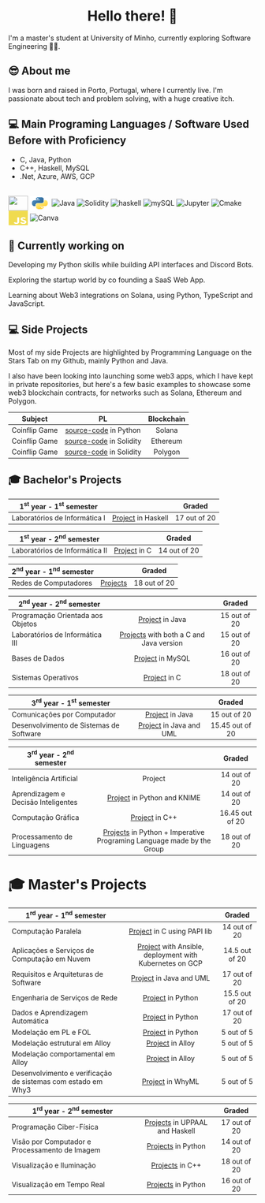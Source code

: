 <h1 align="center">Hello there! 🤠</h1>

I'm a master's student at University of Minho, currently exploring Software Engineering 👩‍💻. 

## 😎 About me

I was born and raised in Porto, Portugal, where I currently live.
I'm passionate about tech and problem solving, with a huge creative itch.

## 💻 Main Programing Languages / Software Used Before with Proficiency
  
  - C, Java, Python
  - C++, Haskell, MySQL
  - .Net, Azure, AWS, GCP
  
<div style="display: inline_block"><br>
  <img align="center" alts="C" height="30" width="40" src="https://cdn.jsdelivr.net/gh/devicons/devicon/icons/c/c-original.svg">
  <img align="center" alt="Python" height="30" width="40" src="https://raw.githubusercontent.com/devicons/devicon/master/icons/python/python-original.svg">
  <img align="center" alt="Java" height="30" width="40" src="https://cdn.jsdelivr.net/gh/devicons/devicon/icons/java/java-original.svg">
  <img align="center" alt="Solidity" height="30" width="40" src="https://cdn.jsdelivr.net/gh/devicons/devicon/icons/solidity/solidity-original.svg" />        
  <img align="center" alt="haskell" height="30" width="40" src="https://cdn.jsdelivr.net/gh/devicons/devicon/icons/haskell/haskell-original.svg">
  <img align="center" alt="mySQL" height="30" width="40" src="https://cdn.jsdelivr.net/gh/devicons/devicon/icons/mysql/mysql-original-wordmark.svg" >        
  <img align="center" alt="Jupyter" height="30" width="40" src="https://cdn.jsdelivr.net/gh/devicons/devicon/icons/jupyter/jupyter-original-wordmark.svg">
  <img align="center" alt="Cmake" height="30" width="40" src="https://cdn.jsdelivr.net/gh/devicons/devicon/icons/cmake/cmake-original.svg">
  <img align="center" alt="Js" height="30" width="40" src="https://raw.githubusercontent.com/devicons/devicon/master/icons/javascript/javascript-plain.svg">
  <img align="center" alt="Canva" height="30" width="40" src="https://cdn.jsdelivr.net/gh/devicons/devicon/icons/canva/canva-original.svg">     
</div>

## 🤖 Currently working on

Developing my Python skills while building API interfaces and Discord Bots.

Exploring the startup world by co founding a SaaS Web App.

Learning about Web3 integrations on Solana, using Python, TypeScript and JavaScript.

## 💻 Side Projects

Most of my side Projects are highlighted by Programming Language on the Stars Tab on my Github, mainly Python and Java.

I also have been looking into launching some web3 apps, which I have kept in private repositories, but here's a few basic examples to showcase some web3 blockchain contracts, for networks such as Solana, Ethereum and Polygon.

| Subject | PL | Blockchain |
| --- | :---: | :---: |
| Coinflip Game | [source-code](https://github.com/eramsodoiseuros/solana-coinflip) in Python | Solana |
| Coinflip Game  | [source-code](https://github.com/eramsodoiseuros/ethereum-coinflip) in Solidity | Ethereum |
| Coinflip Game  | [source-code](https://github.com/eramsodoiseuros/polygon-coinflip) in Solidity | Polygon |

## 🎓 Bachelor's Projects

| 1<sup>st</sup> year - 1<sup>st</sup> semester | | Graded |
| --- | :---: | :---: |
| Laboratórios de Informática I | [Project](https://github.com/eramsodoiseuros/ProjetoLI1) in Haskell | 17 out of 20 |


| 1<sup>st</sup> year - 2<sup>nd</sup> semester | | Graded |
| --- | :---: | :---: |
| Laboratórios de Informática II | [Project](https://github.com/eramsodoiseuros/ProjetoLI2) in C | 14 out of 20 |

| 2<sup>nd</sup> year - 1<sup>nd</sup> semester | | Graded |
| --- | :---: | :---: |
| Redes de Computadores | [Projects](https://github.com/eramsodoiseuros/RC) | 18 out of 20 |

| 2<sup>nd</sup> year - 2<sup>nd</sup> semester | | Graded |
| --- | :---: | :---: |
| Programação Orientada aos Objetos | [Project](https://github.com/eramsodoiseuros/Prog-Orientada-Objetos) in Java | 15 out of 20 |
| Laboratórios de Informática III | [Projects](https://github.com/eramsodoiseuros/ProjetoLI3) with both a C and Java version | 15 out of 20 |
| Bases de Dados | [Project](https://github.com/eramsodoiseuros/BD) in MySQL | 16 out of 20 |
| Sistemas Operativos | [Project](https://github.com/eramsodoiseuros/SistemasOperativos) in C | 18 out of 20 |

| 3<sup>rd</sup> year - 1<sup>st</sup> semester | | Graded |
| --- | :---: | :---: |
| Comunicações por Computador | [Project](https://github.com/eramsodoiseuros/FolderFastSync) in Java | 15 out of 20 |
| Desenvolvimento de Sistemas de Software | [Project](https://github.com/eramsodoiseuros/Desenvolvimento-Sistemas-Software) in Java and UML | 15.45 out of 20 |

| 3<sup>rd</sup> year - 2<sup>nd</sup> semester | | Graded |
| --- | :---: | :---: |
| Inteligência Artificial | Project | 14 out of 20 |
| Aprendizagem e Decisão Inteligentes | [Project](https://github.com/eramsodoiseuros/ML-KNIME) in Python and KNIME | 14 out of 20 |
| Computação Gráfica | [Project](https://github.com/eramsodoiseuros/CG2022) in C++ | 16.45 out of 20 |
| Processamento de Linguagens | [Projects](https://github.com/eramsodoiseuros/PL) in Python + Imperative Programing Language made by the Group | 18 out of 20 |

# 🎓 Master's Projects
  
| 1<sup>rd</sup> year - 1<sup>nd</sup> semester | | Graded |
| --- | :---: | :---: |
| Computação Paralela | [Project](https://github.com/eramsodoiseuros/Computacao-Paralela) in C using PAPI lib | 14 out of 20 |
| Aplicações e Serviços de Computação em Nuvem | [Project](https://github.com/eramsodoiseuros/ASCN) with Ansible, deployment with Kubernetes on GCP | 14.5 out of 20 |
| Requisitos e Arquiteturas de Software | [Project](https://github.com/eramsodoiseuros/Requisitios-Arquitetura-Software) in Java and UML | 17 out of 20 |
| Engenharia de Serviços de Rede | [Project](https://github.com/eramsodoiseuros/Network-Services-Engineering) in Python | 15.5 out of 20 |
| Dados e Aprendizagem Automática | [Project]() in Python | 17 out of 20 |
| Modelação em PL e FOL | [Project]() in Python | 5 out of 5 |
| Modelação estrutural em Alloy | [Project]() in Alloy | 5 out of 5 |
| Modelação comportamental em Alloy | [Project]() in Alloy | 5 out of 5 |
| Desenvolvimento e verificação de sistemas com estado em Why3 | [Project]() in WhyML | 5 out of 5 |
  
| 1<sup>rd</sup> year - 2<sup>nd</sup> semester | | Graded |
| --- | :---: | :---: |
| Programação Ciber-Física | [Projects](https://github.com/eramsodoiseuros/PCF) in UPPAAL and Haskell | 17 out of 20 |
| Visão por Computador e Processamento de Imagem | [Projects](https://github.com/eramsodoiseuros/VCPI) in Python | 14 out of 20 |
| Visualização e Iluminação | [Projects](https://github.com/eramsodoiseuros/VI) in C++ | 18 out of 20 |
| Visualização em Tempo Real | [Projects](https://github.com/eramsodoiseuros/VTR) in Python | 16 out of 20 |
